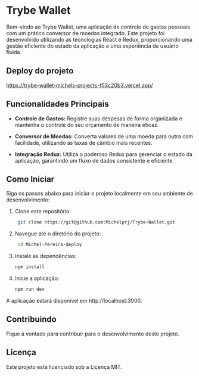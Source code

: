 # Trybe Wallet

Bem-vindo ao Trybe Wallet, uma aplicação de controle de gastos pessoais com um prático conversor de moedas integrado. Este projeto foi desenvolvido utilizando as tecnologias React e Redux, proporcionando uma gestão eficiente do estado da aplicação e uma experiência de usuário fluida.

## Deploy do projeto 
https://trybe-wallet-michels-projects-f53c20b3.vercel.app/

## Funcionalidades Principais

- **Controle de Gastos:** Registre suas despesas de forma organizada e mantenha o controle do seu orçamento de maneira eficaz.

- **Conversor de Moedas:** Converta valores de uma moeda para outra com facilidade, utilizando as taxas de câmbio mais recentes.

- **Integração Redux:** Utiliza o poderoso Redux para gerenciar o estado da aplicação, garantindo um fluxo de dados consistente e eficiente.

## Como Iniciar

Siga os passos abaixo para iniciar o projeto localmente em seu ambiente de desenvolvimento:

1. Clone este repositório:

   ```bash
    git clone https://git@github.com:Michelprj/Trybe-Wallet.git

2. Navegue até o diretório do projeto:

   ```bash
    cd Michel-Pereira-deploy

3. Instale as dependências:

    ```bash
    npm install

4. Inicie a aplicação:

    ```bash
    npm run dev

A aplicação estará disponível em http://localhost:3000.

## Contribuindo
Fique à vontade para contribuir para o desenvolvimento deste projeto.

## Licença
Este projeto está licenciado sob a Licença MIT.